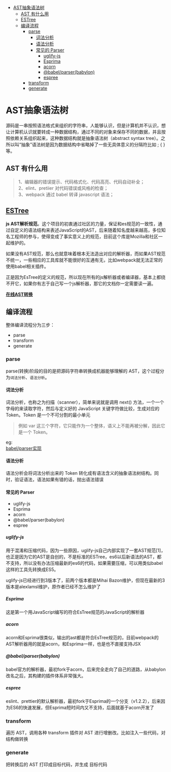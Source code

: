 - [AST抽象语法树](#ast抽象语法树)
  - [AST 有什么用](#ast-有什么用)
  - [ESTree](#estree)
  - [编译流程](#编译流程)
    - [parse](#parse)
      - [词法分析](#词法分析)
      - [语法分析](#语法分析)
      - [常见的 Parser](#常见的-parser)
        - [uglify-js](#uglify-js)
        - [Esprima](#esprima)
        - [acorn](#acorn)
        - [@babel/parser(babylon)](#babelparserbabylon)
        - [espree](#espree)
    - [transform](#transform)
    - [generate](#generate)

# AST抽象语法树

源码是一串按照语法格式来组织的字符串，人能够认识，但是计算机并不认识，想让计算机认识就要转成一种数据结构，通过不同的对象来保存不同的数据，并且按照依赖关系组织起来，这种数据结构就是抽象语法树（abstract syntax tree）。之所以叫“抽象”语法树是因为数据结构中省略掉了一些无具体意义的分隔符比如 ; { } 等。

## AST 有什么用

> 1、编辑器的错误提示、代码格式化、代码高亮、代码自动补全；  
> 2、elint、pretiier 对代码错误或风格的检查；  
> 3、webpack 通过 babel 转译 javascript 语法；  

## [ESTree](https://github.com/estree/estree)
<!-- TODO: ESTree有什么中文资料 -->

**js AST解析规范**。这个项目的初衷通过社区的力量，保证和es规范的一致性，通过自定义的语法结构来表述JavaScript的AST，后来随着知名度越来越高，多位知名工程师的参与，使得变成了事实意义上的规范，目前这个库是Mozilla和社区一起维护的。

如果没有AST规范，那么也就意味着根本无法造出对应的解析器，而如果AST规范不统一，一些相应的工具库就不能很好的互通有无，比如webpack就无法正常的使用babel相关插件。

正是因为EsTree的定义的规范，所以现在所有的js解析器或者编译器，基本上都绕不开它，如果你有志于自己写一个js解析器，那它的文档你一定需要读一遍。

**[在线AST转换](https://astexplorer.net/)**

## 编译流程

整体编译流程分为三步：

- parse
- transform
- generate

### parse

parse(转换)阶段的目的是把源码字符串转换成机器能够理解的 AST，这个过程分为```词法分析```、```语法分析```。

#### 词法分析

词法分析，也称之为扫描（scanner），简单来说就是调用 next() 方法，一个一个字母的来读取字符，然后与定义好的 JavaScript 关键字符做比较，生成对应的Token。Token 是一个不可分割的最小单元

> 例如 var 这三个字符，它只能作为一个整体，语义上不能再被分解，因此它是一个 Token。

eg:  
[babel/parser实现](https://github.com/babel/babel/blob/master/packages/babel-parser/src/tokenizer/types.js)

#### 语法分析

语法分析会将词法分析出来的 Token 转化成有语法含义的抽象语法树结构。同时，验证语法，语法如果有错的话，抛出语法错误

#### 常见的 Parser

- uglify-js
- Esprima
- acorn
- @babel/parser(babylon)
- espree

##### uglify-js

用于混淆和压缩代码，因为一些原因，uglify-js自己内部实现了一套AST规范[1]，也正是因为它的AST是自创的，不是标准的ESTree，es6以后新语法的AST，都不支持，所以没有办法压缩最新的es6的代码，如果需要压缩，可以用类似babel这样的工具先转换成ES5。

uglify-js已经进行到3版本了，前两个版本都是Mihai Bazon维护，但现在最新的3版本是alexlamsl维护，原作者已经不怎么维护了

##### Esprima

这是第一个用JavaScript编写的符合EsTree规范的JavaScript的解析器

##### acorn

acorn和Esprima很类似，输出的ast都是符合EsTree规范的，目前webpack的AST解析器用的就是acorn，和Esprima一样，也是也不直接支持JSX

##### @babel/parser(babylon)

babel官方的解析器，最初fork于acorn，后来完全走向了自己的道路，从babylon改名之后，其构建的插件体系非常强大。

##### espree

eslint、prettier的默认解析器，最初fork于Esprima的一个分支（v1.2.2），后来因为ES6的快速发展，但Esprima短时间内又不支持，后面就基于acorn开发了

### transform

遍历 AST，调用各种 transform 插件对 AST 进行增删改。比如注入一些代码，对结构做转换

### generate

把转换后的 AST 打印成目标代码，并生成 目标代码
